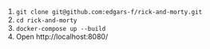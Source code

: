1. ```git clone git@github.com:edgars-f/rick-and-morty.git```
2. ```cd rick-and-morty```
3. ```docker-compose up --build```
4. Open http://localhost:8080/
